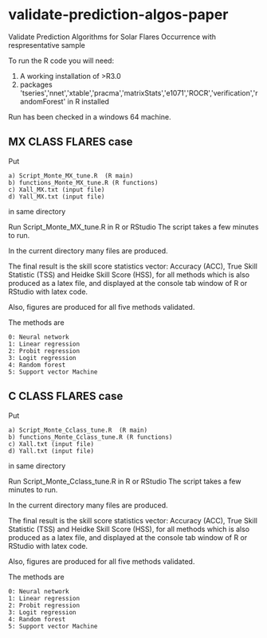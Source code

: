 # validate-prediction-algos-paper
Validate Prediction Algorithms for Solar Flares Occurrence with respresentative sample

To run the R code you will need:

1. A working installation of >R3.0
2. packages 'tseries','nnet','xtable','pracma','matrixStats','e1071','ROCR','verification','randomForest' in R installed


Run has been checked in a windows 64 machine.


## MX CLASS FLARES case

Put

```
a) Script_Monte_MX_tune.R  (R main) 
b) functions_Monte_MX_tune.R (R functions) 
c) Xall_MX.txt (input file) 
d) Yall_MX.txt (input file) 
```
in same directory 

Run Script_Monte_MX_tune.R in R or RStudio
The script takes a few minutes to run.


In the current directory many files are produced.

The final result is the skill score statistics vector: Accuracy (ACC), True Skill Statistic (TSS) and Heidke Skill Score (HSS), for all methods which is also produced as a latex file, and displayed at the console tab window of R or RStudio with latex code.

Also, figures are produced for all five methods validated.

The methods are
```
0: Neural network
1: Linear regression
2: Probit regression
3: Logit regression
4: Random forest
5: Support vector Machine
```

## C CLASS FLARES case

Put

```
a) Script_Monte_Cclass_tune.R  (R main)
b) functions_Monte_Cclass_tune.R (R functions)
c) Xall.txt (input file)
d) Yall.txt (input file)
```
in same directory 

Run Script_Monte_Cclass_tune.R in R or RStudio
The script takes a few minutes to run.


In the current directory many files are produced.

The final result is the skill score statistics vector: Accuracy (ACC), True Skill Statistic (TSS) and Heidke Skill Score (HSS), for all methods which is also produced as a latex file, and displayed at the console tab window of R or RStudio with latex code.

Also, figures are produced for all five methods validated.

The methods are
```
0: Neural network
1: Linear regression
2: Probit regression
3: Logit regression
4: Random forest
5: Support vector Machine
```
